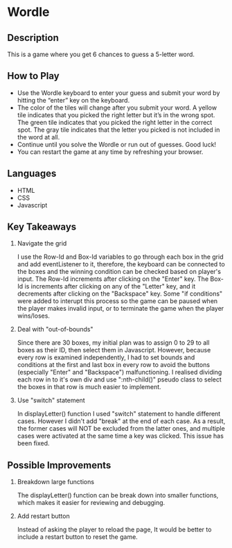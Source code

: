 # Wordle

## Description

This is a game where you get 6 chances to guess a 5-letter word.

## How to Play

- Use the Wordle keyboard to enter your guess and submit your word by hitting the “enter” key on the keyboard.
- The color of the tiles will change after you submit your word. A yellow tile indicates that you picked the right letter but it’s in the wrong spot. The green tile indicates that you picked the right letter in the correct spot. The gray tile indicates that the letter you picked is not included in the word at all.
- Continue until you solve the Wordle or run out of guesses. Good luck!
- You can restart the game at any time by refreshing your browser.

## Languages

- HTML
- CSS
- Javascript

## Key Takeaways

1. Navigate the grid

   I use the Row-Id and Box-Id variables to go through each box in the grid and add eventListener to it, therefore, the keyboard can be connected to the boxes and the winning condition can be checked based on player's input. The Row-Id increments after clicking on the "Enter" key. The Box-Id is increments after clicking on any of the "Letter" key, and it decrements after clicking on the "Backspace" key. Some "if conditions" were added to interupt this process so the game can be paused when the player makes invalid input, or to terminate the game when the player wins/loses.

2. Deal with "out-of-bounds"

   Since there are 30 boxes, my initial plan was to assign 0 to 29 to all boxes as their ID, then select them in Javascript. However, because every row is examined independently, I had to set bounds and conditions at the first and last box in every row to avoid the buttons (especially "Enter" and "Backspace") malfunctioning. I realised dividing each row in to it's own div and use ":nth-child()" pseudo class to select the boxes in that row is much easier to implement.

3. Use "switch" statement

   In displayLetter() function I used "switch" statement to handle different cases. However I didn't add "break" at the end of each case. As a result, the former cases will NOT be excluded from the latter ones, and multiple cases were activated at the same time a key was clicked. This issue has been fixed.

## Possible Improvements

1. Breakdown large functions

   The displayLetter() function can be break down into smaller functions, which makes it easier for reviewing and debugging.

2. Add restart button

   Instead of asking the player to reload the page, It would be better to include a restart button to reset the game.
